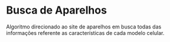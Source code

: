# Busca de Aparelhos
Algoritmo direcionado ao site de aparelhos em busca todas das informações referente as características de cada modelo celular.
